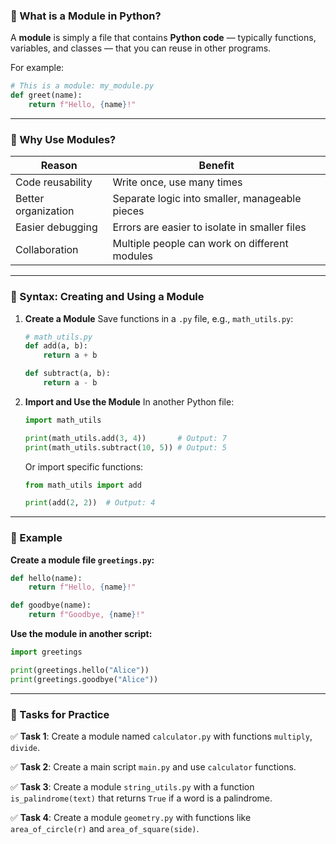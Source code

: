 
### 🔷 What is a Module in Python?
A **module** is simply a file that contains **Python code** — typically functions, variables, and classes — that you can reuse in other programs.

For example:
```python
# This is a module: my_module.py
def greet(name):
    return f"Hello, {name}!"
```

---

### 🔷 Why Use Modules?

| Reason                  | Benefit                                           |
|-------------------------|----------------------------------------------------|
| Code reusability        | Write once, use many times                        |
| Better organization     | Separate logic into smaller, manageable pieces    |
| Easier debugging        | Errors are easier to isolate in smaller files     |
| Collaboration           | Multiple people can work on different modules     |

---

### 🔷 Syntax: Creating and Using a Module

1. **Create a Module**
   Save functions in a `.py` file, e.g., `math_utils.py`:
   ```python
   # math_utils.py
   def add(a, b):
       return a + b

   def subtract(a, b):
       return a - b
   ```

2. **Import and Use the Module**
   In another Python file:
   ```python
   import math_utils

   print(math_utils.add(3, 4))       # Output: 7
   print(math_utils.subtract(10, 5)) # Output: 5
   ```

   Or import specific functions:
   ```python
   from math_utils import add

   print(add(2, 2))  # Output: 4
   ```

---

### 🔷 Example

**Create a module file `greetings.py`:**
```python
def hello(name):
    return f"Hello, {name}!"

def goodbye(name):
    return f"Goodbye, {name}!"
```

**Use the module in another script:**
```python
import greetings

print(greetings.hello("Alice"))
print(greetings.goodbye("Alice"))
```

---

### 🔷 Tasks for Practice

✅ **Task 1**: Create a module named `calculator.py` with functions `multiply`, `divide`.

✅ **Task 2**: Create a main script `main.py` and use `calculator` functions.

✅ **Task 3**: Create a module `string_utils.py` with a function `is_palindrome(text)` that returns `True` if a word is a palindrome.

✅ **Task 4**: Create a module `geometry.py` with functions like `area_of_circle(r)` and `area_of_square(side)`.

